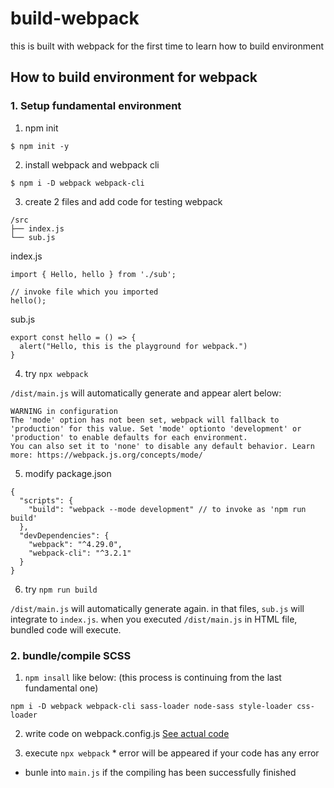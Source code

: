 # build-webpack

this is built with webpack for the first time to learn how to build environment

## How to build environment for webpack

### 1. Setup fundamental environment

1. npm init
```
$ npm init -y
```

2. install webpack and webpack cli
```
$ npm i -D webpack webpack-cli
```

3. create 2 files and add code for testing webpack
```
/src
├── index.js
└── sub.js
```

index.js
```
import { Hello, hello } from './sub';

// invoke file which you imported
hello();
```

sub.js
```
export const hello = () => {
  alert("Hello, this is the playground for webpack.")
}
```

4. try `npx webpack`

`/dist/main.js` will automatically generate and appear alert below:
```
WARNING in configuration
The 'mode' option has not been set, webpack will fallback to 'production' for this value. Set 'mode' optionto 'development' or 'production' to enable defaults for each environment.
You can also set it to 'none' to disable any default behavior. Learn more: https://webpack.js.org/concepts/mode/
```

5. modify package.json
```
{
  "scripts": {
    "build": "webpack --mode development" // to invoke as 'npm run build'
  },
  "devDependencies": {
    "webpack": "^4.29.0",
    "webpack-cli": "^3.2.1"
  }
}
```

6. try `npm run build`

`/dist/main.js` will automatically generate again.
in that files, `sub.js` will integrate to `index.js`. when you executed `/dist/main.js` in HTML file, bundled code will execute.

### 2. bundle/compile SCSS

1. `npm insall` like below: (this process is continuing from the last fundamental one)
```
npm i -D webpack webpack-cli sass-loader node-sass style-loader css-loader
```

2. write code on webpack.config.js
[See actual code](https://github.com/suzydp/zmagazine/blob/67253e6f42996d8ac6420600a22596d78dbc85f6/webpack.config.js)

3. execute `npx webpack`
\* error will be appeared if your code has any error
* bunle into `main.js` if the compiling has been successfully finished
